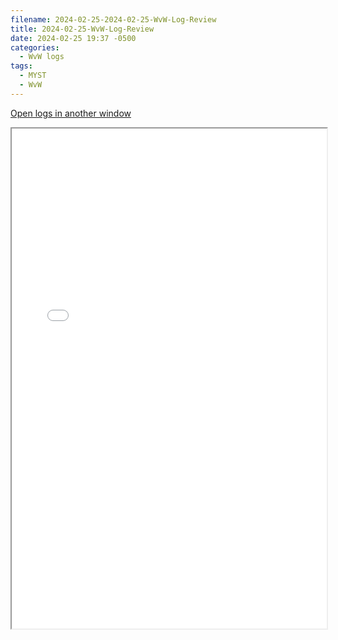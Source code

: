 ```yaml
---
filename: 2024-02-25-2024-02-25-WvW-Log-Review
title: 2024-02-25-WvW-Log-Review
date: 2024-02-25 19:37 -0500
categories:
  - WvW logs
tags:
  - MYST
  - WvW
---
```

<a href="/assets/wvwlogs/reports20240225.html#20240225-WvW-Log-Review" target="_blank">Open logs in another window</a>

<iframe src="/assets/wvwlogs/reports20240225.html#20240225-WvW-Log-Review" width="100%" height="800" style="display:block; margin: 0 auto;"> </iframe>